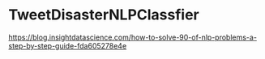 # TweetDisasterNLPClassfier
https://blog.insightdatascience.com/how-to-solve-90-of-nlp-problems-a-step-by-step-guide-fda605278e4e
